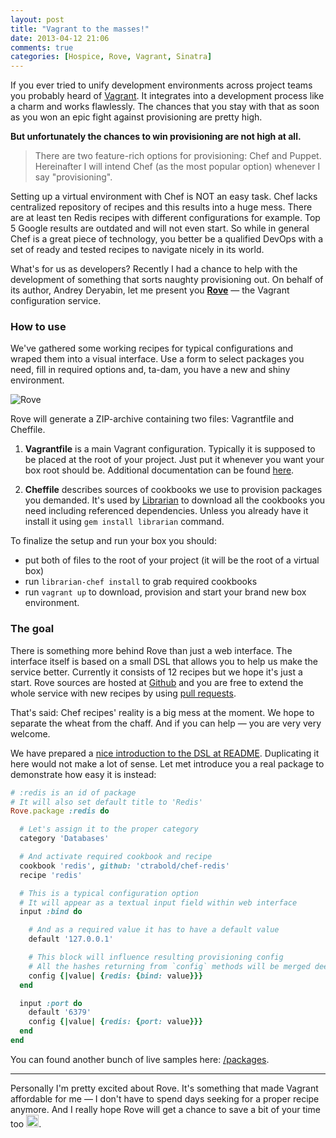```yaml
---
layout: post
title: "Vagrant to the masses!"
date: 2013-04-12 21:06
comments: true
categories: [Hospice, Rove, Vagrant, Sinatra]
---
```


If you ever tried to unify development environments across project teams you probably heard of [Vagrant](http://vagrantup.com/). It integrates into a development process like a charm and works flawlessly. The chances that you stay with that as soon as you won an epic fight against provisioning are pretty high.

**But unfortunately the chances to win provisioning are not high at all.**

> There are two feature-rich options for provisioning: Chef and Puppet. Hereinafter I will intend Chef (as the most popular option) whenever I say "provisioning".

Setting up a virtual environment with Chef is NOT an easy task. Chef lacks centralized repository of recipes and this results into a huge mess. There are at least ten Redis recipes with different configurations for example. Top 5 Google results are outdated and will not even start. So while in general Chef is a great piece of technology, you better be a qualified DevOps with a set of ready and tested recipes to navigate nicely in its world.

What's for us as developers? Recently I had a chance to help with the development of something that sorts naughty provisioning out. On behalf of its author, Andrey Deryabin, let me present you **[Rove](http://rove.io)** &mdash; the Vagrant configuration service.

<!-- more -->

### How to use

We've gathered some working recipes for typical configurations and wraped them into a visual interface. Use a form to select packages you need, fill in required options and, ta-dam, you have a new and shiny environment.

![Rove](http://f.cl.ly/items/2z19450w3u1O1Y14011c/hospice.png)

Rove will generate a ZIP-archive containing two files: Vagrantfile and Cheffile.

1. **Vagrantfile** is a main Vagrant configuration. Typically it is supposed to be placed at the root of your project. Just put it whenever you want your box root should be. Additional documentation can be found [here](http://docs.vagrantup.com/v2/vagrantfile/index.html).

2. **Cheffile** describes sources of cookbooks we use to provision packages you demanded. It's used by [Librarian](https://github.com/applicationsonline/librarian) to download all the cookbooks you need including referenced dependencies. Unless you already have it install it using `gem install librarian` command.

To finalize the setup and run your box you should:

* put both of files to the root of your project (it will be the root of a virtual box)
* run `librarian-chef install` to grab required cookbooks
* run `vagrant up` to download, provision and start your brand new box environment.

### The goal

There is something more behind Rove than just a web interface. The interface itself is based on a small DSL that allows you to help us make the service better. Currently it consists of 12 recipes but we hope it's just a start. Rove sources are hosted at [Github](https://github.com/aderyabin/) and you are free to extend the whole service with new recipes by using [pull requests](https://github.com/aderyabin/rove/pulls).

That's said: Chef recipes' reality is a big mess at the moment. We hope to separate the wheat from the chaff. And if you can help &mdash; you are very very welcome.

We have prepared a [nice introduction to the DSL at README](https://github.com/aderyabin/rove#dsl-description). Duplicating it here would not make a lot of sense. Let met introduce you a real package to demonstrate how easy it is instead:

```ruby
# :redis is an id of package
# It will also set default title to 'Redis'
Rove.package :redis do

  # Let's assign it to the proper category
  category 'Databases'

  # And activate required cookbook and recipe
  cookbook 'redis', github: 'ctrabold/chef-redis'
  recipe 'redis'

  # This is a typical configuration option
  # It will appear as a textual input field within web interface
  input :bind do

    # And as a required value it has to have a default value
    default '127.0.0.1'

    # This block will influence resulting provisioning config
    # All the hashes returning from `config` methods will be merged deeply
    config {|value| {redis: {bind: value}}}
  end

  input :port do
    default '6379'
    config {|value| {redis: {port: value}}}
  end
end
```

You can found another bunch of live samples here: [/packages](https://github.com/aderyabin/rove/blob/master/packages/).

---

Personally I'm pretty excited about Rove. It's something that made Vagrant affordable for me &mdash; I don't have to spend days seeking for a proper recipe anymore. And I really hope Rove will get a chance to save a bit of your time too <img class="icon" src="https://a248.e.akamai.net/assets.github.com/images/icons/emoji/bow.png" height="20" />.